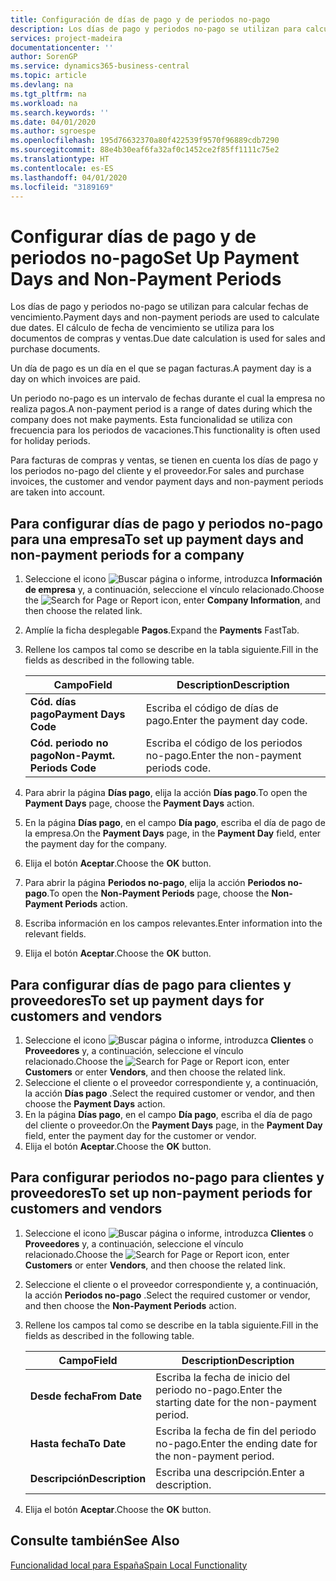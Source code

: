 ```yaml
---
title: Configuración de días de pago y de periodos no-pago
description: Los días de pago y periodos no-pago se utilizan para calcular fechas de vencimiento. El cálculo de fecha de vencimiento se utiliza para los documentos de compras y ventas.
services: project-madeira
documentationcenter: ''
author: SorenGP
ms.service: dynamics365-business-central
ms.topic: article
ms.devlang: na
ms.tgt_pltfrm: na
ms.workload: na
ms.search.keywords: ''
ms.date: 04/01/2020
ms.author: sgroespe
ms.openlocfilehash: 195d76632370a80f422539f9570f96889cdb7290
ms.sourcegitcommit: 88e4b30eaf6fa32af0c1452ce2f85ff1111c75e2
ms.translationtype: HT
ms.contentlocale: es-ES
ms.lasthandoff: 04/01/2020
ms.locfileid: "3189169"
---
```

# <a name="set-up-payment-days-and-non-payment-periods"></a><span data-ttu-id="bca4e-104">Configurar días de pago y de periodos no-pago</span><span class="sxs-lookup"><span data-stu-id="bca4e-104">Set Up Payment Days and Non-Payment Periods</span></span>
<span data-ttu-id="bca4e-105">Los días de pago y periodos no-pago se utilizan para calcular fechas de vencimiento.</span><span class="sxs-lookup"><span data-stu-id="bca4e-105">Payment days and non-payment periods are used to calculate due dates.</span></span> <span data-ttu-id="bca4e-106">El cálculo de fecha de vencimiento se utiliza para los documentos de compras y ventas.</span><span class="sxs-lookup"><span data-stu-id="bca4e-106">Due date calculation is used for sales and purchase documents.</span></span>  

<span data-ttu-id="bca4e-107">Un día de pago es un día en el que se pagan facturas.</span><span class="sxs-lookup"><span data-stu-id="bca4e-107">A payment day is a day on which invoices are paid.</span></span>  

<span data-ttu-id="bca4e-108">Un periodo no-pago es un intervalo de fechas durante el cual la empresa no realiza pagos.</span><span class="sxs-lookup"><span data-stu-id="bca4e-108">A non-payment period is a range of dates during which the company does not make payments.</span></span> <span data-ttu-id="bca4e-109">Esta funcionalidad se utiliza con frecuencia para los periodos de vacaciones.</span><span class="sxs-lookup"><span data-stu-id="bca4e-109">This functionality is often used for holiday periods.</span></span>  

<span data-ttu-id="bca4e-110">Para facturas de compras y ventas, se tienen en cuenta los días de pago y los periodos no-pago del cliente y el proveedor.</span><span class="sxs-lookup"><span data-stu-id="bca4e-110">For sales and purchase invoices, the customer and vendor payment days and non-payment periods are taken into account.</span></span>  

## <a name="to-set-up-payment-days-and-non-payment-periods-for-a-company"></a><span data-ttu-id="bca4e-111">Para configurar días de pago y periodos no-pago para una empresa</span><span class="sxs-lookup"><span data-stu-id="bca4e-111">To set up payment days and non-payment periods for a company</span></span>  

1.  <span data-ttu-id="bca4e-112">Seleccione el icono ![Buscar página o informe](../../media/ui-search/search_small.png "Icono Buscar página o informe"), introduzca **Información de empresa** y, a continuación, seleccione el vínculo relacionado.</span><span class="sxs-lookup"><span data-stu-id="bca4e-112">Choose the ![Search for Page or Report](../../media/ui-search/search_small.png "Search for Page or Report icon") icon, enter **Company Information**, and then choose the related link.</span></span>  
2.  <span data-ttu-id="bca4e-113">Amplíe la ficha desplegable **Pagos**.</span><span class="sxs-lookup"><span data-stu-id="bca4e-113">Expand the **Payments** FastTab.</span></span>  
3.  <span data-ttu-id="bca4e-114">Rellene los campos tal como se describe en la tabla siguiente.</span><span class="sxs-lookup"><span data-stu-id="bca4e-114">Fill in the fields as described in the following table.</span></span>  

    |<span data-ttu-id="bca4e-115">Campo</span><span class="sxs-lookup"><span data-stu-id="bca4e-115">Field</span></span>|<span data-ttu-id="bca4e-116">Description</span><span class="sxs-lookup"><span data-stu-id="bca4e-116">Description</span></span>|  
    |---------------------------------|---------------------------------------|  
    |<span data-ttu-id="bca4e-117">**Cód. días pago**</span><span class="sxs-lookup"><span data-stu-id="bca4e-117">**Payment Days Code**</span></span>|<span data-ttu-id="bca4e-118">Escriba el código de días de pago.</span><span class="sxs-lookup"><span data-stu-id="bca4e-118">Enter the payment day code.</span></span>|  
    |<span data-ttu-id="bca4e-119">**Cód. periodo no pago**</span><span class="sxs-lookup"><span data-stu-id="bca4e-119">**Non-Paymt. Periods Code**</span></span>|<span data-ttu-id="bca4e-120">Escriba el código de los periodos no-pago.</span><span class="sxs-lookup"><span data-stu-id="bca4e-120">Enter the non-payment periods code.</span></span>|  

4.  <span data-ttu-id="bca4e-121">Para abrir la página **Días pago**, elija la acción **Días pago**.</span><span class="sxs-lookup"><span data-stu-id="bca4e-121">To open the **Payment Days** page, choose the **Payment Days** action.</span></span>  
5.  <span data-ttu-id="bca4e-122">En la página **Días pago**, en el campo **Día pago**, escriba el día de pago de la empresa.</span><span class="sxs-lookup"><span data-stu-id="bca4e-122">On the **Payment Days** page, in the **Payment Day** field, enter the payment day for the company.</span></span>  
6.  <span data-ttu-id="bca4e-123">Elija el botón **Aceptar**.</span><span class="sxs-lookup"><span data-stu-id="bca4e-123">Choose the **OK** button.</span></span>  
7.  <span data-ttu-id="bca4e-124">Para abrir la página **Periodos no-pago**, elija la acción **Periodos no-pago**.</span><span class="sxs-lookup"><span data-stu-id="bca4e-124">To open the **Non-Payment Periods** page, choose the **Non-Payment Periods** action.</span></span>  
8.  <span data-ttu-id="bca4e-125">Escriba información en los campos relevantes.</span><span class="sxs-lookup"><span data-stu-id="bca4e-125">Enter information into the relevant fields.</span></span>  
9. <span data-ttu-id="bca4e-126">Elija el botón **Aceptar**.</span><span class="sxs-lookup"><span data-stu-id="bca4e-126">Choose the **OK** button.</span></span>  

## <a name="to-set-up-payment-days-for-customers-and-vendors"></a><span data-ttu-id="bca4e-127">Para configurar días de pago para clientes y proveedores</span><span class="sxs-lookup"><span data-stu-id="bca4e-127">To set up payment days for customers and vendors</span></span>  

1.  <span data-ttu-id="bca4e-128">Seleccione el icono ![Buscar página o informe](../../media/ui-search/search_small.png "Icono Buscar página o informe"), introduzca **Clientes** o **Proveedores** y, a continuación, seleccione el vínculo relacionado.</span><span class="sxs-lookup"><span data-stu-id="bca4e-128">Choose the ![Search for Page or Report](../../media/ui-search/search_small.png "Search for Page or Report icon") icon, enter **Customers** or enter **Vendors**, and then choose the related link.</span></span>  
2.  <span data-ttu-id="bca4e-129">Seleccione el cliente o el proveedor correspondiente y, a continuación, la acción **Días pago** .</span><span class="sxs-lookup"><span data-stu-id="bca4e-129">Select the required customer or vendor, and then choose the **Payment Days** action.</span></span>  
3.  <span data-ttu-id="bca4e-130">En la página **Días pago**, en el campo **Día pago**, escriba el día de pago del cliente o proveedor.</span><span class="sxs-lookup"><span data-stu-id="bca4e-130">On the **Payment Days** page, in the **Payment Day** field, enter the payment day for the customer or vendor.</span></span>  
4.  <span data-ttu-id="bca4e-131">Elija el botón **Aceptar**.</span><span class="sxs-lookup"><span data-stu-id="bca4e-131">Choose the **OK** button.</span></span>  

## <a name="to-set-up-non-payment-periods-for-customers-and-vendors"></a><span data-ttu-id="bca4e-132">Para configurar periodos no-pago para clientes y proveedores</span><span class="sxs-lookup"><span data-stu-id="bca4e-132">To set up non-payment periods for customers and vendors</span></span>  

1.  <span data-ttu-id="bca4e-133">Seleccione el icono ![Buscar página o informe](../../media/ui-search/search_small.png "Icono Buscar página o informe"), introduzca **Clientes** o **Proveedores** y, a continuación, seleccione el vínculo relacionado.</span><span class="sxs-lookup"><span data-stu-id="bca4e-133">Choose the ![Search for Page or Report](../../media/ui-search/search_small.png "Search for Page or Report icon") icon, enter **Customers** or enter **Vendors**, and then choose the related link.</span></span>  
2.  <span data-ttu-id="bca4e-134">Seleccione el cliente o el proveedor correspondiente y, a continuación, la acción **Periodos no-pago** .</span><span class="sxs-lookup"><span data-stu-id="bca4e-134">Select the required customer or vendor, and then choose the **Non-Payment Periods** action.</span></span>  
3.  <span data-ttu-id="bca4e-135">Rellene los campos tal como se describe en la tabla siguiente.</span><span class="sxs-lookup"><span data-stu-id="bca4e-135">Fill in the fields as described in the following table.</span></span>  

    |<span data-ttu-id="bca4e-136">Campo</span><span class="sxs-lookup"><span data-stu-id="bca4e-136">Field</span></span>|<span data-ttu-id="bca4e-137">Description</span><span class="sxs-lookup"><span data-stu-id="bca4e-137">Description</span></span>|  
    |---------------------------------|---------------------------------------|  
    |<span data-ttu-id="bca4e-138">**Desde fecha**</span><span class="sxs-lookup"><span data-stu-id="bca4e-138">**From Date**</span></span>|<span data-ttu-id="bca4e-139">Escriba la fecha de inicio del periodo no-pago.</span><span class="sxs-lookup"><span data-stu-id="bca4e-139">Enter the starting date for the non-payment period.</span></span>|  
    |<span data-ttu-id="bca4e-140">**Hasta fecha**</span><span class="sxs-lookup"><span data-stu-id="bca4e-140">**To Date**</span></span>|<span data-ttu-id="bca4e-141">Escriba la fecha de fin del periodo no-pago.</span><span class="sxs-lookup"><span data-stu-id="bca4e-141">Enter the ending date for the non-payment period.</span></span>|  
    |<span data-ttu-id="bca4e-142">**Descripción**</span><span class="sxs-lookup"><span data-stu-id="bca4e-142">**Description**</span></span>|<span data-ttu-id="bca4e-143">Escriba una descripción.</span><span class="sxs-lookup"><span data-stu-id="bca4e-143">Enter a description.</span></span>|  

4.  <span data-ttu-id="bca4e-144">Elija el botón **Aceptar**.</span><span class="sxs-lookup"><span data-stu-id="bca4e-144">Choose the **OK** button.</span></span>  

## <a name="see-also"></a><span data-ttu-id="bca4e-145">Consulte también</span><span class="sxs-lookup"><span data-stu-id="bca4e-145">See Also</span></span>  
 [<span data-ttu-id="bca4e-146">Funcionalidad local para España</span><span class="sxs-lookup"><span data-stu-id="bca4e-146">Spain Local Functionality</span></span>](spain-local-functionality.md)
